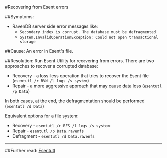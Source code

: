 ﻿#Recovering from Esent errors 

##Symptoms: 
- RavenDB server side error messages like:
    - `Secondary index is corrupt. The database must be defragmented`
    - `System.InvalidOperationException: Could not open transactional storage`

##Cause:
An error in Esent's file.

##Resolution:
Run Esent Utility for recovering from errors. There are two approaches to recover a corrupted database:

- Recovery - a loss-less operation that tries to recover the Esent file (`esentutl /r RVN /l logs /s system`)
- Repair - a more aggressive approach that may cause data loss (`esentutl /p Data`)

 In both cases, at the end, the defragmentation should be performed (`esentutl /d Data`)

Equivalent options for a file system:

- Recovery - `esentutl /r RFS /l logs /s system`
- Repair - `esentutl /p Data.ravenfs`
- Defragment - `esentutl /d Data.ravenfs`

<hr/>

##Further read:
[Esentutl](https://technet.microsoft.com/en-us/library/hh875546.aspx)
